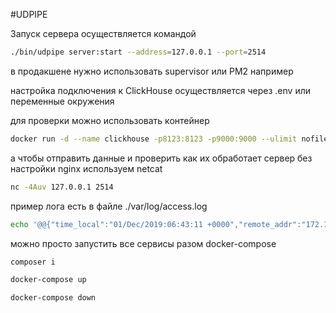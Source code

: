 #UDPIPE

Запуск сервера осуществляется командой
```bash
./bin/udpipe server:start --address=127.0.0.1 --port=2514
```

в продакшене нужно использовать supervisor или PM2 например

настройка подключения к ClickHouse осуществляется через .env или переменные окружения

для проверки можно использовать контейнер

```bash
docker run -d --name clickhouse -p8123:8123 -p9000:9000 --ulimit nofile=262144:262144 yandex/clickhouse-server
```

а чтобы отправить данные и проверить как их обработает сервер без настройки nginx используем netcat

```bash
nc -4Auv 127.0.0.1 2514
```

пример лога есть в файле ./var/log/access.log

```bash
echo '@@{"time_local":"01/Dec/2019:06:43:11 +0000","remote_addr":"172.17.0.1","remote_user":"","request_uri": "/","status": "200","body_bytes_sent":"18","request_time":"0.000","http_referrer":"","upstream_addr":"","upstream_bytes_received":"","upstream_cache_status":"","upstream_connect_time":"","upstream_header_time":"","upstream_response_length":"","upstream_response_time":""}' | nc -4uv 127.0.0.1 2514
```

можно просто запустить все сервисы разом docker-compose

```bash
composer i

docker-compose up

docker-compose down
```
